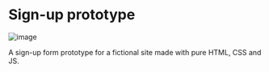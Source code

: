 # Sign-up prototype

![image]()

A sign-up form prototype for a fictional site made with pure HTML, CSS and JS. 